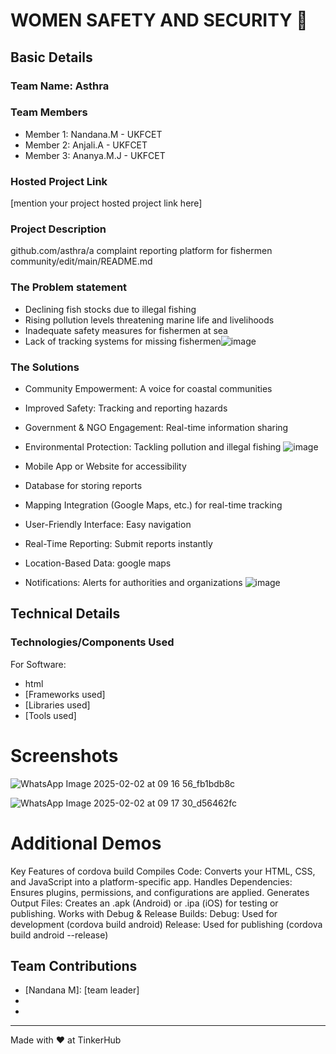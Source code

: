 # WOMEN SAFETY AND SECURITY 🎯


## Basic Details
### Team Name: Asthra 


### Team Members
- Member 1: Nandana.M - UKFCET
- Member 2: Anjali.A - UKFCET
- Member 3: Ananya.M.J - UKFCET

### Hosted Project Link
[mention your project hosted project link here]

### Project Description
github.com/asthra/a complaint reporting platform for fishermen community/edit/main/README.md

### The Problem statement
- Declining fish stocks due to illegal fishing
- Rising pollution levels threatening marine life and livelihoods
- Inadequate safety measures for fishermen at sea
- Lack of tracking systems for missing fishermen![image](https://github.com/user-attachments/assets/d2f24abe-07b0-429f-bb30-1ac87226c622)


### The Solutions

- Community Empowerment: A voice for coastal communities
- Improved Safety: Tracking and reporting hazards
- Government & NGO Engagement: Real-time information sharing
- Environmental Protection: Tackling pollution and illegal fishing
![image](https://github.com/user-attachments/assets/7f288851-bfd2-4fe2-affe-a91c04cc59dc)

- Mobile App or Website for accessibility
- Database for storing reports
- Mapping Integration (Google Maps, etc.) for real-time tracking

- User-Friendly Interface: Easy navigation
- Real-Time Reporting: Submit reports instantly
- Location-Based Data: google maps
- Notifications: Alerts for authorities and organizations
![image](https://github.com/user-attachments/assets/99f1b17f-d98c-4f8e-9b0a-ac327c371253)


## Technical Details
### Technologies/Components Used
For Software:
- html
- [Frameworks used]
- [Libraries used]
- [Tools used]




# Screenshots 
![WhatsApp Image 2025-02-02 at 09 16 56_fb1bdb8c](https://github.com/user-attachments/assets/64a24351-75e1-48c4-9b75-67702d2ed3b0)

![WhatsApp Image 2025-02-02 at 09 17 30_d56462fc](https://github.com/user-attachments/assets/0c90d32f-51ef-4cf2-b188-eea7b0ec2189)





# Additional Demos
Key Features of cordova build Compiles Code: Converts your HTML, CSS, and JavaScript into a platform-specific app. Handles Dependencies: Ensures plugins, permissions, and configurations are applied. Generates Output Files: Creates an .apk (Android) or .ipa (iOS) for testing or publishing. Works with Debug & Release Builds: Debug: Used for development (cordova build android) Release: Used for publishing (cordova build android --release)

## Team Contributions
- [Nandana M]: [team leader]
- [Ananya M J]: [developer]
- [Anjali A]: [developer]

---
Made with ❤ at TinkerHub
